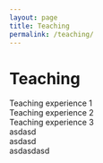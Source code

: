 ```yaml
---
layout: page
title: Teaching
permalink: /teaching/
---
```


# Teaching

<div class="tabs">
  <div class="tab-list">
    <div class="tab">Teaching experience 1</div>
    <div class="tab">Teaching experience 2</div>
    <div class="tab">Teaching experience 3</div>
  </div>

  <div class="tab-content">
    <div class="tab-pane">
      asdasd
    </div>
    <div class="tab-pane">
      asdasd
    </div>
    <div class="tab-pane">
      asdasdasd
    </div>
  </div>
</div>